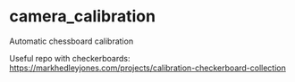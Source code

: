 # camera_calibration
Automatic chessboard calibration

Useful repo with checkerboards:
https://markhedleyjones.com/projects/calibration-checkerboard-collection
